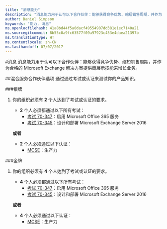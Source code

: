 ```yaml
---
title: "消息能力"
description: "消息能力用于认可以下合作伙伴：能够获得竞争优势、缩短销售周期，并作为合格的 Microsoft Exchange 解决方案提供商展示技能来增长业务。"
author: Daniel Simpson
keywords: "能力, 消息"
ms.openlocfilehash: 41a8bd44f5a0dacf49554907dd381e1ec7140a21
ms.sourcegitcommit: 8b55c0a9fc63577f09a97923c453e4daea21397b
ms.translationtype: HT
ms.contentlocale: zh-CN
ms.lasthandoff: 07/07/2017
---
```

#<a name="messaging"></a>消息
消息能力用于认可以下合作伙伴：能够获得竞争优势、缩短销售周期，并作为合格的 Microsoft Exchange 解决方案提供商展示技能来增长业务。

##<a name="hybrid-services-partner-option"></a>混合服务合作伙伴选项
通过通过考试或认证来测试你的产品知识。

###<a name="silver"></a>银牌
1. 你的组织必须有 **2** 个人达到了考试或认证的要求。
    
    - **2** 个人必须都通过以下所有考试：
        - [考试 70-347](https://www.microsoft.com/en-us/learning/exam-70-347.aspx)：启用 Microsoft Office 365 服务
        - [考试 70-345](https://www.microsoft.com/en-us/learning/exam-70-345.aspx)：设计和部署 Microsoft Exchange Server 2016

    **或者**

     - **2** 个人必须通过以下认证：
        - [MCSE](https://www.microsoft.com/en-us/learning/mcse-productivity-certification.aspx)：生产力

###<a name="gold"></a>金牌
1. 你的组织必须有 **4** 个人达到了考试或认证的要求。

    - **4** 个人必须都通过以下所有考试：
        - [考试 70-347](https://www.microsoft.com/en-us/learning/exam-70-347.aspx)：启用 Microsoft Office 365 服务
        - [考试 70-345](https://www.microsoft.com/en-us/learning/exam-70-345.aspx)：设计和部署 Microsoft Exchange Server 2016

    **或者**

    - **4** 个人必须通过以下认证：
        - [MCSE](https://www.microsoft.com/en-us/learning/mcse-productivity-certification.aspx)：生产力


